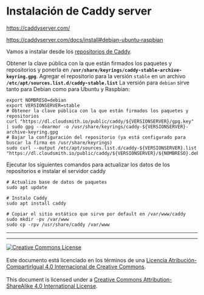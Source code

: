# Instalación de Caddy server

https://caddyserver.com/

https://caddyserver.com/docs/install#debian-ubuntu-raspbian

Vamos a instalar desde los [repositorios de Caddy](https://caddyserver.com/).

Obtener la clave pública con la que están firmados los paquetes y repositorios
y ponerla en **`/usr/share/keyrings/caddy-stable-archive-keyring.gpg`**.
Agregar el repositorio para la versión `stable` en un archivo 
**`/etc/apt/sources.list.d/caddy-stable.list`** 
La versión para `debian` sirve tanto para
Debian como para Ubuntu y Raspbian:

```
export NOMBRESO=debian
export VERSIONSERVER=stable
# Obtener la clave pública con la que están firmados los paquetes y repositorios
curl "https://dl.cloudsmith.io/public/caddy/${VERSIONSERVER}/gpg.key" | sudo gpg --dearmor -o /usr/share/keyrings/caddy-${VERSIONSERVER}-archive-keyring.gpg
# Bajar la configuración del repositorio (ya está configurado para buscar la firma en /usr/share/keyrings)
sudo curl --output /etc/apt/sources.list.d/caddy-${VERSIONSERVER}.list "https://dl.cloudsmith.io/public/caddy/${VERSIONSERVER}/${NOMBRESO}.deb.txt" 
```

Ejecutar los siguientes comandos para actualizar los datos de los repositorios
e instalar el servidor caddy

```
# Actualizo base de datos de paquetes
sudo apt update

# Instalo Caddy
sudo apt install caddy

# Copiar el sitio estático que sirve por default en /var/www/caddy
sudo mkdir -pv /var/www
sudo cp -rpv /usr/share/caddy /var/www
```
___
<!-- LICENSE -->
___
<a rel="licencia" href="http://creativecommons.org/licenses/by-sa/4.0/deed.es">
<img alt="Creative Commons License" style="border-width:0"
src="https://i.creativecommons.org/l/by-sa/4.0/88x31.png" /></a>
<br /><br />
Este documento está licenciado en los términos de una <a rel="licencia"
href="http://creativecommons.org/licenses/by-sa/4.0/deed.es">
Licencia Atribución-CompartirIgual 4.0 Internacional de Creative Commons</a>.
<br /><br />
This document is licensed under a <a rel="license" 
href="http://creativecommons.org/licenses/by-sa/4.0/deed.en">
Creative Commons Attribution-ShareAlike 4.0 International License</a>.
<!-- END --> 
